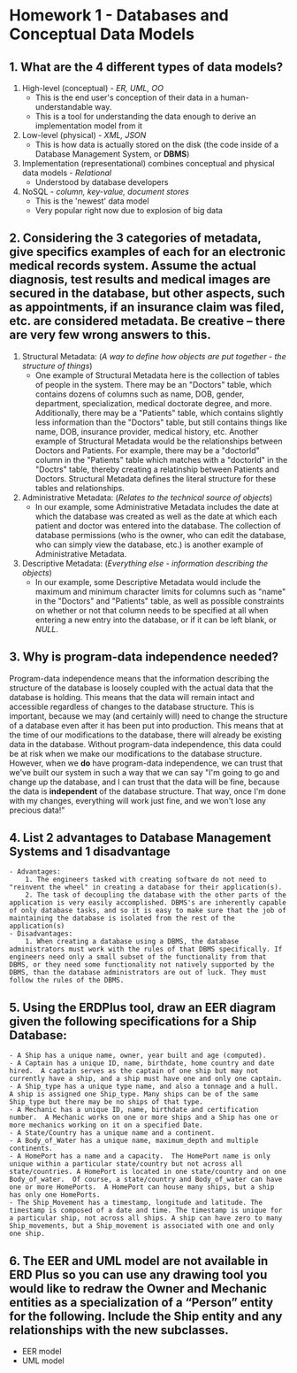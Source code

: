 # Homework 1 - Databases and Conceptual Data Models

## 1. What are the 4 different types of data models?
1. High-level (conceptual) - *ER, UML, OO*
    - This is the end user's conception of their data in a human-understandable way.
    - This is a tool for understanding the data enough to derive an implementation model from it
2. Low-level (physical) - *XML, JSON*
    - This is how data is actually stored on the disk (the code inside of a Database Management System, or **DBMS**)
3. Implementation (representational) combines conceptual and physical data models - *Relational*
    - Understood by database developers
4. NoSQL - *column, key-value, document stores*
    - This is the 'newest' data model
    - Very popular right now due to explosion of big data

## 2. Considering the 3 categories of metadata, give specifics examples of each for an electronic medical records system.  Assume the actual diagnosis, test results and medical images are secured in the database, but other aspects, such as appointments, if an insurance claim was filed, etc. are considered metadata.  Be creative – there are very few wrong answers to this.
1. Structural Metadata: (*A way to define how objects are put together - the structure of things*)
    - One example of Structural Metadata here is the collection of tables of people in the system. There may be an "Doctors" table, which contains dozens of columns such as name, DOB, gender, department, specialization, medical doctorate degree, and more. Additionally, there may be a "Patients" table, which contains slightly less information than the "Doctors" table, but still contains things like name, DOB, insurance provider, medical history, etc. Another example of Structural Metadata would be the relationships between Doctors and Patients. For example, there may be a "doctorId" column in the "Patients" table which matches with a "doctorId" in the "Doctrs" table, thereby creating a relatinship between Patients and Doctors. Structural Metadata defines the literal structure for these tables and relationships.
2. Administrative Metadata: (*Relates to the technical source of objects*)
    - In our example, some Administrative Metadata includes the date at which the database was created as well as the date at which each patient and doctor was entered into the database. The collection of database permissions (who is the owner, who can edit the database, who can simply view the database, etc.) is another example of Administrative Metadata.
3. Descriptive Metadata: (*Everything else - information describing the objects*)
    - In our example, some Descriptive Metadata would include the maximum and minimum character limits for columns such as "name" in the "Doctors" and "Patients" table, as well as possible constraints on whether or not that column needs to be specified at all when entering a new entry into the database, or if it can be left blank, or *NULL*.

## 3. Why is program-data independence needed?
Program-data independence means that the information describing the structure of the database is loosely coupled with the actual data that the database is holding. This means that the data will remain intact and accessible regardless of changes to the database structure. This is important, because we may (and certainly will) need to change the structure of a database even after it has been put into production. This means that at the time of our modifications to the database, there will already be existing data in the database. Without program-data independence, this data could be at risk when we make our modifications to the database structure. However, when we **do** have program-data independence, we can trust that we've built our system in such a way that we can say "I'm going to go and change up the database, and I can trust that the data will be fine, because the data is **independent** of the database structure. That way, once I'm done with my changes, everything will work just fine, and we won't lose any precious data!"

## 4. List 2 advantages to Database Management Systems and 1 disadvantage
    - Advantages:
        1. The engineers tasked with creating software do not need to "reinvent the wheel" in creating a database for their application(s).
        2. The task of decoupling the database with the other parts of the application is very easily accomplished. DBMS's are inherently capable of only database tasks, and so it is easy to make sure that the job of maintaining the database is isolated from the rest of the application(s)
    - Disadvantages:
        1. When creating a database using a DBMS, the database administrators must work with the rules of that DBMS specifically. If engineers need only a small subset of the functionality from that DBMS, or they need some functionality not natively supported by the DBMS, than the database administrators are out of luck. They must follow the rules of the DBMS.

## 5. Using the ERDPlus tool, draw an EER diagram given the following specifications for a Ship Database:
    - A Ship has a unique name, owner, year built and age (computed).
    - A Captain has a unique ID, name, birthdate, home country and date hired.  A captain serves as the captain of one ship but may not currently have a ship, and a ship must have one and only one captain.
    - A Ship_type has a unique type name, and also a tonnage and a hull.  A ship is assigned one Ship_type. Many ships can be of the same Ship_type but there may be no ships of that type.
    - A Mechanic has a unique ID, name, birthdate and certification number.  A Mechanic works on one or more ships and a Ship has one or more mechanics working on it on a specified Date.
    - A State/Country has a unique name and a continent.
    - A Body_of_Water has a unique name, maximum_depth and multiple continents.
    - A HomePort has a name and a capacity.  The HomePort name is only unique within a particular state/country but not across all state/countries. A HomePort is located in one state/country and on one Body_of_water.  Of course, a state/country and Body_of_water can have one or more HomePorts.  A HomePort can house many ships, but a ship has only one HomePorts.
    - The Ship_Movement has a timestamp, longitude and latitude. The timestamp is composed of a date and time. The timestamp is unique for a particular ship, not across all ships. A ship can have zero to many Ship_movements, but a Ship_movement is associated with one and only one ship.

## 6. The EER and UML model are not available in ERD Plus so you can use any drawing tool you would like to redraw the Owner and Mechanic entities as a specialization of a “Person” entity for the following.   Include the Ship entity and any relationships with the new subclasses.
- EER model
- UML model
